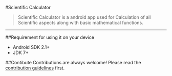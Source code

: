 #Scientific Calculator
>Scientific Calculator is a android app used for Calculation of all Scientific aspects along with basic mathematical functions.
***

##Requirement for using it on your device
* Android SDK 2.1+
* JDK 7+

##Contibute
Contributions are always welcome!
Please read the [contribution guidelines](contributing.md) first.



